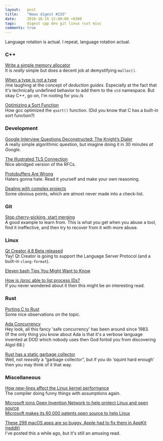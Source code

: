 ```yaml
---
layout:   post
title:    "News digest #155"
date:     2018-10-15 12:00:00 +0300
tags:     digest cpp dev git linux rust misc
comments: true
---
```


Language rotation is actual. I repeat, language rotation actual.

### C++

[Write a simple memory allocator](https://arjunsreedharan.org/post/148675821737/memory-allocators-101-write-a-simple-memory)<br/>
It is _really_ simple but does a decent job at demystifying `malloc()`.

[When a type is not a type](https://mariusbancila.ro/blog/2018/09/06/when-a-type-is-not-a-type/)<br/>
/me laughing at the concept of _deduction guides_. Especially at the fact that it's technically undefined behavior to add them to the `std` namespace. But okay C++, go on, I'm rooting for you /s

[Optimizing a Sort Function](https://gist.github.com/amonakov/1de8c395f544e4d65ade63e0b9f50395)<br/>
How gcc optimized the `qsort()` function. (Did you know that C has a built-in sort function?)

### Development

[Google Interview Questions Deconstructed: The Knight’s Dialer](https://medium.com/@alexgolec/google-interview-questions-deconstructed-the-knights-dialer-f780d516f029)<br/>
A really simple algorithmic question, but imagine doing it in 30 minutes _at Google_.

[The Illustrated TLS Connection](https://tls.ulfheim.net)<br/>
Nice abridged version of the RFCs.

[Protobuffers Are Wrong](http://reasonablypolymorphic.com/blog/protos-are-wrong/)<br/>
Haters gonna hate. Read it yourself and make your own reasoning.

[Dealing with complex projects](http://vadimkravcenko.com/dealing-with-complex-projects)<br/>
Some obvious points, which are almost never made into a check-list.

### Git

[Stop cherry-picking, start merging](https://blogs.msdn.microsoft.com/oldnewthing/20180323-01/?p=98325)<br/>
A good example to learn from. This is what you get when you abuse a tool, find it ineffective, and then try to recover from it with more abuse.

### Linux

[Qt Creator 4.8 Beta released](http://blog.qt.io/blog/2018/10/11/qt-creator-4-8-beta-released/)<br/>
Yay! Qt Creator is going to support the Language Server Protocol (and a built-in `clang-format`).

[Eleven bash Tips You Might Want to Know](https://zwischenzugs.com/2018/10/12/eleven-bash-tips-you-might-want-to-know/)

[How is /proc able to list process IDs?](https://ops.tips/blog/how-is-proc-able-to-list-pids/)<br/>
If you never wondered about it then this might be an interesting read.

### Rust

[Porting C to Rust](https://wiki.alopex.li/PortingCToRust)<br/>
Some nice observations on the topic.

[Ada Concurrency](http://sworthodoxy.blogspot.com/2018/10/ada-concurrency.html)<br/>
Hey look, all this fancy 'safe concurrency' has been around since 1983.<br/>
(If the only thing you know about Ada is that it's a verbose language invented at DOD which nobody uses then God forbid you from discovering Algol 68.)

[Rust has a static garbage collector](https://words.steveklabnik.com/borrow-checking-escape-analysis-and-the-generational-hypothesis)<br/>
Well, not _reeeally_ a “garbage collector”, but if you do ‘squint hard enough’ then you may think of it that way.

### Miscellaneous

[How new-lines affect the Linux kernel performance](https://nadav.amit.zone/blog/linux-inline)<br/>
The compiler doing funny things with assumptions again.

[Microsoft joins Open Invention Network to help protect Linux and open source](https://azure.microsoft.com/en-us/blog/microsoft-joins-open-invention-network-to-help-protect-linux-and-open-source/)<br/>
[Microsoft makes its 60,000 patents open source to help Linux](https://www.theverge.com/2018/10/10/17959978/microsoft-makes-its-60000-patents-open-source-to-help-linux)

[These 299 macOS apps are so buggy, Apple had to fix them in AppKit](https://worthdoingbadly.com/appkitcompat/) [(reddit)](https://www.reddit.com/r/programming/comments/9nfc2h/these_299_macos_apps_are_so_buggy_apple_had_to/)<br/>
I've posted this a while ago, but it's still an amusing read.
